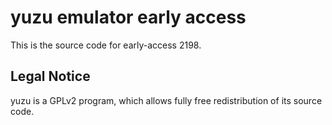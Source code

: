 yuzu emulator early access
=============

This is the source code for early-access 2198.

## Legal Notice

yuzu is a GPLv2 program, which allows fully free redistribution of its source code.